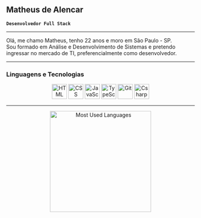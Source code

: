 ## Matheus de Alencar  

**`Desenvolvedor Full Stack`**

---

Olá, me chamo Matheus, tenho 22 anos e moro em São Paulo - SP.  
Sou formado em Análise e Desenvolvimento de Sistemas e pretendo ingressar no mercado de TI, preferencialmente como desenvolvedor.

---

### Linguagens e Tecnologias
<p align="center">
  <img alt="HTML" title="HTML" width="40" src="https://cdn.jsdelivr.net/gh/devicons/devicon@latest/icons/html5/html5-original.svg"/>
  <img alt="CSS" title="CSS" width="40" src="https://cdn.jsdelivr.net/gh/devicons/devicon@latest/icons/css3/css3-original.svg"/>
  <img alt="JavaScript" title="JavaScript" width="40" src="https://cdn.jsdelivr.net/gh/devicons/devicon@latest/icons/javascript/javascript-original.svg"/>
  <img alt="TypeScript" title="TypeScript" width="40" src="https://cdn.jsdelivr.net/gh/devicons/devicon@latest/icons/typescript/typescript-original.svg"/>
  <img alt="Git" title="Git" width="40" src="https://cdn.jsdelivr.net/gh/devicons/devicon@latest/icons/git/git-original.svg"/>
  <img alt="Csharp" title="Csharp" width="40" src="https://cdn.jsdelivr.net/gh/devicons/devicon@latest/icons/csharp/csharp-original.svg"/>
</p>

---

<p align="center">
  <img 
    alt="Most Used Languages"
    src="https://github-readme-stats.vercel.app/api/top-langs/?username=MatheusDAGl&theme=dark&layout=compact&langs_count=8"
    height="270"
  />
</p>
